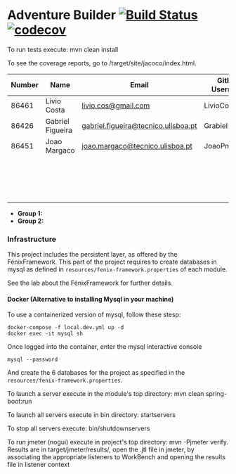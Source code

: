 # Adventure Builder [![Build Status](https://travis-ci.com/tecnico-softeng/prototype-2018.svg?token=fJ1UzWxWjpuNcHWPhqjT&branch=master)](https://travis-ci.com/tecnico-softeng/prototype-2018) [![codecov](https://codecov.io/gh/tecnico-softeng/prototype-2018/branch/master/graph/badge.svg?token=OPjXGqoNEm)](https://codecov.io/gh/tecnico-softeng/prototype-2018)


To run tests execute: mvn clean install

To see the coverage reports, go to <module name>/target/site/jacoco/index.html.


|   Number   |          Name           |                    Email                |   GitHub Username  | Group |
| ---------- | ----------------------- | --------------------------------------- | -------------------| ----- |
|   86461    |    Lívio Costa          |   livio.cos@gmail.com                   |    LivioCosta      |   20  |
|   86426    |    Gabriel Figueira     |   gabriel.figueira@tecnico.ulisboa.pt   |    Grabiel14       |   20  |
|   86451    |    Joao Margaco         |   joao.margaco@tecnico.ulisboa.pt       |    JoaoPmargaco    |   20  |
|            |                         |                                         |                    |   20  |
|            |                         |                                         |                    |   20  |
|            |                         |                                         |                    |   20  |
|            |                         |                                         |                    |   20  |

- **Group 1:**
- **Group 2:**

### Infrastructure

This project includes the persistent layer, as offered by the FénixFramework.
This part of the project requires to create databases in mysql as defined in `resources/fenix-framework.properties` of each module.

See the lab about the FénixFramework for further details.

#### Docker (Alternative to installing Mysql in your machine)

To use a containerized version of mysql, follow these stesp:

```
docker-compose -f local.dev.yml up -d
docker exec -it mysql sh
```

Once logged into the container, enter the mysql interactive console

```
mysql --password
```

And create the 6 databases for the project as specified in
the `resources/fenix-framework.properties`.

To launch a server execute in the module's top directory: mvn clean spring-boot:run

To launch all servers execute in bin directory: startservers

To stop all servers execute: bin/shutdownservers

To run jmeter (nogui) execute in project's top directory: mvn -Pjmeter verify. Results are in target/jmeter/results/, open the .jtl file in jmeter, by associating the appropriate listeners to WorkBench and opening the results file in listener context

